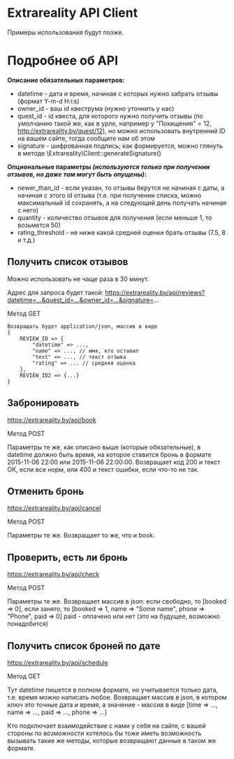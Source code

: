 Extrareality API Client
=======

Примеры использования будут позже.

Подробнее об API
=======

**Описание обязательных параметров:**

* datetime - дата и время, начиная с которых нужно забрать отзывы (формат Y-m-d H:i:s)
* owner_id - ваш id квеструма (нужно уточнить у нас)
* quest_id - id квеста, для которого нужно получить отзывы (по умолчанию такой же, как в урле, например у "Похищения" = 12, http://extrareality.by/quest/12), но можно использовать внутренний ID на вашем сайте, тогда сообщите нам об этом
* signature - шифрованная подпись; как формируется, можно глянуть в методе \Extrareality\Client::generateSignature()

**Опциональные параметры _(используются только при получении отзывов, но даже там могут быть опущены)_:**

* newer_than_id - если указан, то отзывы берутся не начиная с даты, а начиная с этого id отзыва (т.е. при получении списка, можно максимальный id сохранять, а на следующий день получать начиная с него)
* quantity - количество отзывов для получения (если меньше 1, то возьмется 50)
* rating_threshold - не ниже какой средней оценки брать отзывы (7.5, 8 и т.д.)

Получить список отзывов
---

Можно использовать не чаще раза в 30 минут.

Адрес для запроса будет такой:
https://extrareality.by/api/reviews?datetime=...&quest_id=...&owner_id=...&signature=...

Метод GET

```
Возвращать будет application/json, массив в виде
{
    REVIEW_ID => {
        "datetime" => ...,
        "name" => ..., // имя, кто оставил
        "text" => ..., // текст отзыва
        "rating" => ... // средняя оценка
    },
    REVIEW_ID2 => {...}
}
```


Забронировать
---

https://extrareality.by/api/book

Метод POST

Параметры те же, как описано выше (которые обязательные), в datetime должно быть время, на которое ставится бронь в формате 2015-11-06 22:00 или 2015-11-06 22:00:00.
Возвращает код 200 и текст ОК, если все норм, или 400 и текст ошибки, если что-то не так.

Отменить бронь
---

https://extrareality.by/api/cancel

Метод POST

Параметры те же.
Возвращает то же, что и book.

Проверить, есть ли бронь
---

https://extrareality.by/api/check

Метод POST

Параметры те же.
Возвращает массив в json: если свободно, то [booked => 0], 
если занято, то [booked => 1, name => "Some name", phone => "Phone", paid => 0]
paid - оплачено или нет (это на будущее, возможно понадобится)

Получить список броней по дате
---

https://extrareality.by/api/schedule

Метод GET

Тут datetime пишется в полном формате, но учитывается только дата, т.е. время можно написать любое.
Возвращает массив в json, в котором ключ это точные дата и время, а значение - массив в виде [time => ..., name => ..., paid => ..., phone => ...]

Кто подключает взаимодействие с нами у себя на сайте, с вашей стороны по возможности хотелось бы тоже иметь возможность вызывать такие же методы, которые возвращают данные в таком же формате.
